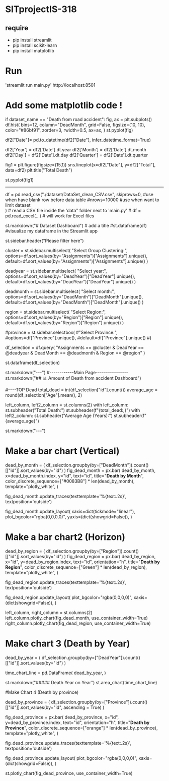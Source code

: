 # SITprojectIS-318
## require
- pip install streamlit
- pip install scikit-learn
- pip install matplotlib

# Run
'streamlit run main.py' http://localhost:8501

 # Add some matplotlib code !
if dataset_name == "Death from road accident":
    fig, ax = plt.subplots()
    df.hist(
        bins=12,
        column="DeadMonth",
        grid=False,
        figsize=(10, 10),
        color="#86bf91",
        zorder=3,
        rwidth=0.5,
        ax=ax,
    )
    st.pyplot(fig)


df2["Date"]= pd.to_datetime(df2["Date"], infer_datetime_format=True)

df2['Year'] = df2['Date'].dt.year
df2['Month'] = df2['Date'].dt.month
df2['Day'] = df2['Date'].dt.day
df2['Quarter'] = df2['Date'].dt.quarter


fig1 = plt.figure(figsize=(15,1))
sns.lineplot(x=df2["Date"], y=df2["Total"], data=df2)
plt.title("Total Death")

st.pyplot(fig1)

________________________________________________


df = pd.read_csv("./dataset/DataSet_clean_CSV.csv",
        skiprows=0, #use when have blank row before data table
        #nrows=10000     #use when want to limit dataset  
        ) # read a CSV file inside the 'data" folder next to 'main.py'
        # df = pd.read_excel(...)  # will work for Excel files
        

st.markdown("# Dataset Dashboard")  # add a title
#st.dataframe(df) #visualize my dataframe in the Streamlit app

st.sidebar.header("Please filter here")

cluster = st.sidebar.multiselect(
        "Select Group Clustering:",
        options=df.sort_values(by="Assignments")["Assignments"].unique(),
        default=df.sort_values(by="Assignments")["Assignments"].unique()
)

deadyear = st.sidebar.multiselect(
        "Select year:",
        options=df.sort_values(by="DeadYear")["DeadYear"].unique(),
        default=df.sort_values(by="DeadYear")["DeadYear"].unique()
)

deadmonth = st.sidebar.multiselect(
        "Select month:",
        options=df.sort_values(by="DeadMonth")["DeadMonth"].unique(),
        default=df.sort_values(by="DeadMonth")["DeadMonth"].unique()
)

region = st.sidebar.multiselect(
        "Select Region:",
        options=df.sort_values(by="Region")["Region"].unique(),
        default=df.sort_values(by="Region")["Region"].unique()
)

#province = st.sidebar.selectbox(
        #"Select Province:",
        #options=df["Province"].unique(), 
        #default=df["Province"].unique()
#)


df_selection = df.query(
        "Assignments == @cluster & DeadYear == @deadyear & DeadMonth == @deadmonth & Region == @region"
)

st.dataframe(df_selection)

st.markdown("---")
#------------Main Page----------------
st.markdown("## :bar_chart: Amount of Death from accident Dashboard")


#----TOP Dead
total_dead = int(df_selection["id"].count())
average_age = round(df_selection["Age"].mean(), 2)

left_column, left2_column = st.columns(2)
with left_column:
        st.subheader("Total Death:")
        st.subheader(f"{total_dead:,}")
with left2_column:
        st.subheader("Average Age (Years):")
        st.subheader(f"{average_age}")

st.markdown("---")

# Make a bar chart (Vertical) 

dead_by_month = (
        df_selection.groupby(by=["DeadMonth"]).count()[["id"]].sort_values(by="id")
)
fig_dead_month = px.bar(
        dead_by_month,
        x=dead_by_month.index,
        y="id",
        text="id",
        title="<b>Death by Month</b>",
        color_discrete_sequence=["#0083B8"] * len(dead_by_month),
        template="plotly_white",
)

fig_dead_month.update_traces(texttemplate='%{text:.2s}', textposition='outside')

fig_dead_month.update_layout(
        xaxis=dict(tickmode="linear"),
        plot_bgcolor="rgba(0,0,0,0)",
        yaxis=(dict(showgrid=False)),
)

# Make a bar chart2 (Horizon) 

dead_by_region = (
        df_selection.groupby(by=["Region"]).count()[["id"]].sort_values(by="id")
)
fig_dead_region = px.bar(
        dead_by_region,
        x="id",
        y=dead_by_region.index,
        text="id",
        orientation="h",
        title="<b>Death by Region</b>",
        color_discrete_sequence=["Green"] * len(dead_by_region),
        template="plotly_white",
)

fig_dead_region.update_traces(texttemplate='%{text:.2s}', textposition='outside')

fig_dead_region.update_layout(
        plot_bgcolor="rgba(0,0,0,0)",
        xaxis=(dict(showgrid=False)),
)

left_column, right_column = st.columns(2)
left_column.plotly_chart(fig_dead_month, use_container_width=True)
right_column.plotly_chart(fig_dead_region, use_container_width=True)


# Make chart 3 (Death by Year)

dead_by_year = (
        df_selection.groupby(by=["DeadYear"]).count()[["id"]].sort_values(by="id")
)
 
time_chart_line = pd.DataFrame(
        dead_by_year,
)

st.markdown("##### Death Year on Year")
st.area_chart(time_chart_line)

#Make Chart 4 (Death by province)

dead_by_province = (
        df_selection.groupby(by=["Province"]).count()[["id"]].sort_values(by="id", ascending = True)
)

fig_dead_province = px.bar(
        dead_by_province,
        x="id",
        y=dead_by_province.index,
        text="id",
        orientation="h",
        title="<b>Death by Province</b>",
        color_discrete_sequence=["orange"] * len(dead_by_province),
        template="plotly_white",
)

fig_dead_province.update_traces(texttemplate='%{text:.2s}', textposition='outside')

fig_dead_province.update_layout(
        plot_bgcolor="rgba(0,0,0,0)",
        xaxis=(dict(showgrid=False)),
)

st.plotly_chart(fig_dead_province, use_container_width=True)



